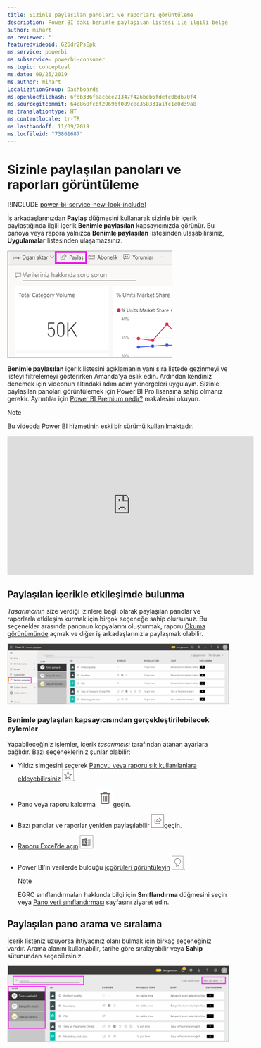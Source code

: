 ```yaml
---
title: Sizinle paylaşılan panoları ve raporları görüntüleme
description: Power BI'daki benimle paylaşılan listesi ile ilgili belgeler
author: mihart
ms.reviewer: ''
featuredvideoid: G26dr2PsEpk
ms.service: powerbi
ms.subservice: powerbi-consumer
ms.topic: conceptual
ms.date: 09/25/2019
ms.author: mihart
LocalizationGroup: Dashboards
ms.openlocfilehash: 6fdb336faaceee21347f426beb6fdefc0bdb70f4
ms.sourcegitcommit: 64c860fcbf2969bf089cec358331a1fc1e0d39a8
ms.translationtype: HT
ms.contentlocale: tr-TR
ms.lasthandoff: 11/09/2019
ms.locfileid: "73861687"
---
```

# <a name="display-the-dashboards-and-reports-that-have-been-shared-with-me"></a>Sizinle paylaşılan panoları ve raporları görüntüleme

[!INCLUDE [power-bi-service-new-look-include](../includes/power-bi-service-new-look-include.md)]

İş arkadaşlarınızdan **Paylaş** düğmesini kullanarak sizinle bir içerik paylaştığında ilgili içerik **Benimle paylaşılan** kapsayıcınızda görünür. Bu panoya veya rapora yalnızca **Benimle paylaşılan** listesinden ulaşabilirsiniz, **Uygulamalar** listesinden ulaşamazsınız.

![Paylaş simgesi](./media/end-user-shared-with-me/power-bi-share-dashboard.png)

**Benimle paylaşılan** içerik listesini açıklamanın yanı sıra listede gezinmeyi ve listeyi filtrelemeyi gösterirken Amanda'ya eşlik edin. Ardından kendiniz denemek için videonun altındaki adım adım yönergeleri uygulayın. Sizinle paylaşılan panoları görüntülemek için Power BI Pro lisansına sahip olmanız gerekir. Ayrıntılar için [Power BI Premium nedir?](../service-premium-what-is.md) makalesini okuyun.
    

> [!NOTE]
> Bu videoda Power BI hizmetinin eski bir sürümü kullanılmaktadır.
    

<iframe width="560" height="315" src="https://www.youtube.com/embed/G26dr2PsEpk" frameborder="0" allowfullscreen></iframe>

## <a name="interact-with-shared-content"></a>Paylaşılan içerikle etkileşimde bulunma

*Tasarımcının* size verdiği izinlere bağlı olarak paylaşılan panolar ve raporlarla etkileşim kurmak için birçok seçeneğe sahip olursunuz. Bu seçenekler arasında panonun kopyalarını oluşturmak, raporu [Okuma görünümünde](end-user-reading-view.md) açmak ve diğer iş arkadaşlarınızla paylaşmak olabilir.

![Benimle paylaşılan kapsayıcısı](./media/end-user-shared-with-me/power-bi-shared.png)

### <a name="actions-available-from-the-shared-with-me-container"></a>**Benimle paylaşılan** kapsayıcısından gerçekleştirilebilecek eylemler
Yapabileceğiniz işlemler, içerik *tasarımcısı* tarafından atanan ayarlara bağlıdır. Bazı seçenekleriniz şunlar olabilir:
* Yıldız simgesini seçerek [Panoyu veya raporu sık kullanılanlara ekleyebilirsiniz](end-user-favorite.md) ![yıldız simgesi](./media/end-user-shared-with-me/power-bi-star-icon.png).
* Pano veya raporu kaldırma  ![çöp kutusu simgesi](./media/end-user-shared-with-me/power-bi-delete-icon.png)geçin.
* Bazı panolar ve raporlar yeniden paylaşılabilir  ![paylaş simgesi](./media/end-user-shared-with-me/power-bi-share-icon-new.png)geçin.
* [Raporu Excel’de açın](end-user-export.md) ![Excel’e aktar simgesi](./media/end-user-shared-with-me/power-bi-excel.png) 
* Power BI’ın verilerde bulduğu [içgörüleri görüntüleyin](end-user-insights.md) ![içgörüler simgesi](./media/end-user-shared-with-me/power-bi-insights.png).
  
  > [!NOTE]
  > EGRC sınıflandırmaları hakkında bilgi için **Sınıflandırma** düğmesini seçin veya [Pano veri sınıflandırması](../service-data-classification.md) sayfasını ziyaret edin.
  > 


## <a name="search-and-sort-shared-dashboards"></a>Paylaşılan pano arama ve sıralama
İçerik listeniz uzuyorsa ihtiyacınız olanı bulmak için birkaç seçeneğiniz vardır. Arama alanını kullanabilir, tarihe göre sıralayabilir veya **Sahip** sütunundan seçebilirsiniz.    

![Pano Sahibi ve Arama](./media/end-user-shared-with-me/power-bi-sort.png)